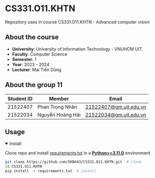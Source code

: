 # CS331.O11.KHTN
Repository uses in course CS331.O11.KHTN - Advanced computer vision
## About the course
- **University**: University of Information Technology - VNUHCM UIT.
- **Faculty**: Computer Science
- **Semester**: 1
- **Year**: 2023 - 2024
- **Lecturer**: Mai Tiến Dũng
## About the group 11
|**Student ID**| **Member**|**Email**|
|-----------|-----------|-----------|
|21522407|Phan Trọng Nhân|21522407@gm.uit.edu.vn|
|21522034|Nguyễn Hoàng Hải|21522034@gm.uit.edu.vn|

## Usage

<details open>
<summary>Install</summary>

Clone repo and install [requirements.txt](https://github.com/SKN443/CS331.O11.KHTN/blob/master/requirements.txt) in a
[**Python>=3.11.0**](https://www.python.org/) environment

```bash
git clone https://github.com/SKN443/CS331.O11.KHTN.git  # clone
cd CS331.O11.KHTN
pip install -r requirements.txt  # install
```
